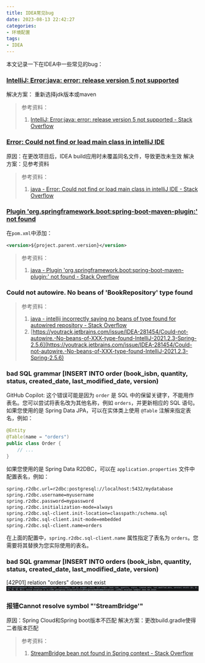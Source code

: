 ```yaml
---
title: IDEA常见bug
date: 2023-08-13 22:42:27
categories:
- 环境配置
tags:
- IDEA
---
```


本文记录一下在IDEA中一些常见的bug：
<!--more-->

### [IntelliJ: Error:java: error: release version 5 not supported](https://stackoverflow.com/questions/59601077/intellij-errorjava-error-release-version-5-not-supported)
解决方案：
重新选择jdk版本或maven
> 参考资料：
> 1. [IntelliJ: Error:java: error: release version 5 not supported - Stack Overflow](https://stackoverflow.com/questions/59601077/intellij-errorjava-error-release-version-5-not-supported)

###  [Error: Could not find or load main class in intelliJ IDE](https://stackoverflow.com/questions/10654120/error-could-not-find-or-load-main-class-in-intellij-ide)
原因：在更改项目后，IDEA build应用时未覆盖同名文件，导致更改未生效
解决方案：见参考资料
> 参考资料：
> 1. [java - Error: Could not find or load main class in intelliJ IDE - Stack Overflow](https://stackoverflow.com/questions/10654120/error-could-not-find-or-load-main-class-in-intellij-ide)

### [Plugin 'org.springframework.boot:spring-boot-maven-plugin:' not found](https://stackoverflow.com/questions/64639836/plugin-org-springframework-bootspring-boot-maven-plugin-not-found)
在`pom.xml`中添加：
```xml
<version>${project.parent.version}</version>
```
> 参考资料：
> 1. [java - Plugin 'org.springframework.boot:spring-boot-maven-plugin:' not found - Stack Overflow](https://stackoverflow.com/questions/64639836/plugin-org-springframework-bootspring-boot-maven-plugin-not-found) 


### Could not autowire. No beans of 'BookRepository' type found

> 参考资料：
> 1. [java - intellij incorrectly saying no beans of type found for autowired repository - Stack Overflow](https://stackoverflow.com/questions/26889970/intellij-incorrectly-saying-no-beans-of-type-found-for-autowired-repository)
> 2. [https://youtrack.jetbrains.com/issue/IDEA-281454/Could-not-autowire.-No-beans-of-XXX-type-found-IntelliJ-2021.2.3-Spring-2.5.6](https://youtrack.jetbrains.com/issue/IDEA-281454/Could-not-autowire.-No-beans-of-XXX-type-found-IntelliJ-2021.2.3-Spring-2.5.6)

### bad SQL grammar [INSERT INTO order (book_isbn, quantity, status, created_date, last_modified_date, version)

GitHub Copilot: 这个错误可能是因为 `order` 是 SQL 中的保留关键字，不能用作表名。您可以尝试将表名改为其他名称，例如 `orders`，并更新相应的 SQL 语句。
如果您使用的是 Spring Data JPA，可以在实体类上使用 `@Table` 注解来指定表名，例如：
```java
@Entity
@Table(name = "orders")
public class Order {
    // ...
}
```
如果您使用的是 Spring Data R2DBC，可以在 `application.properties` 文件中配置表名，例如：
```
spring.r2dbc.url=r2dbc:postgresql://localhost:5432/mydatabase
spring.r2dbc.username=myusername
spring.r2dbc.password=mypassword
spring.r2dbc.initialization-mode=always
spring.r2dbc.sql-client.init-location=classpath:/schema.sql
spring.r2dbc.sql-client.init-mode=embedded
spring.r2dbc.sql-client.name=orders
```
在上面的配置中，`spring.r2dbc.sql-client.name` 属性指定了表名为 `orders`。您需要将其替换为您实际使用的表名。

### bad SQL grammar [INSERT INTO orders (book_isbn, quantity, status, created_date, last_modified_date, version) 
[42P01] relation "orders" does not exist
![](https://raw.githubusercontent.com/Tom89757/ImageHost/main/hexo/20230825155514.png)

### 报错Cannot resolve symbol "'StreamBridge'"
原因：Spring Cloud和Spring boot版本不匹配
解决方案：更改build.gradle使得二者版本匹配
> 参考资料：
> 1. [StreamBridge bean not found in Spring context - Stack Overflow](https://stackoverflow.com/questions/75367370/streambridge-bean-not-found-in-spring-context)